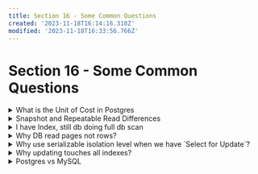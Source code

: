 ```yaml
---
title: Section 16 - Some Common Questions
created: '2023-11-18T16:14:16.310Z'
modified: '2023-11-18T16:33:56.766Z'
---
```


# Section 16 - Some Common Questions

<details>
<summary>What is the Unit of Cost in Postgres</summary>
<markdown>
It is some system defined unit which gives us rough estimation to how much work DB had to do in order to execute our query. It must not be confused with milliseconds.
</markdown>
</details>

<details>
<summary>Snapshot and Repeatable Read Differences</summary>
<markdown>
Snapshot Gives the copy of db to the transactions and they can perform their operations on it. It will give error in case of a conflict but logical errors can occur since all transactions will have of snapshot of the changes.

However in Repeatable Read, It is a bit similar but it adds lock to all the rows which are read and in case of insertions, those changes (phantom read) will be reflected in the read queries. (Postgres avoid Phantom Reads)

Differences
Insertions will appear out of nowhere in Repeatable Read whereas Snapshot will remain intact. 
</markdown>
</details>


<details>
<summary>I have Index, still db doing full db scan</summary>
<markdown>
In case of less no of records or query returning most/many of the records, db can skip the index completely to avoid 2 hops and instead directly accessing the table b+tree.
</markdown>
</details>

<details>
<summary>Why DB read pages not rows?</summary>
<markdown>
Due to unequal sizes of the rows, exact row address is stored in the metadata of the page and page address is stored in the heap. That's why, Pages are fetched in order to get the metadata and the address of the required row and then row is fetched.
</markdown>
</details>



<details>
<summary><markdown>Why use serializable isolation level when we have `Select for Update`?</markdown></summary>
<markdown>
`Select for update` is pesimistic approach and gives us better control but we can have a chance of leaving deadlocks.
</markdown>
</details>


<details>
<summary>Why updating touches all indexes?</summary>
<markdown>
Updating means creation of new row and updating references of old row to now point to this newly created row with latest data.
In case there is no space in a page and row needed to be created in a sepatate page then the indexes must be notified about the new location of the newly created row.
</markdown>
</details>


<details>
<summary>Postgres vs MySQL</summary>
<markdown>
- Postgres has all indexes as secondary indexes (including primary key) and all these indexes point to the row id.

- MySQL has primary key as the primary index and all secondary indexes points to this primary key index.
</markdown>
</details>


